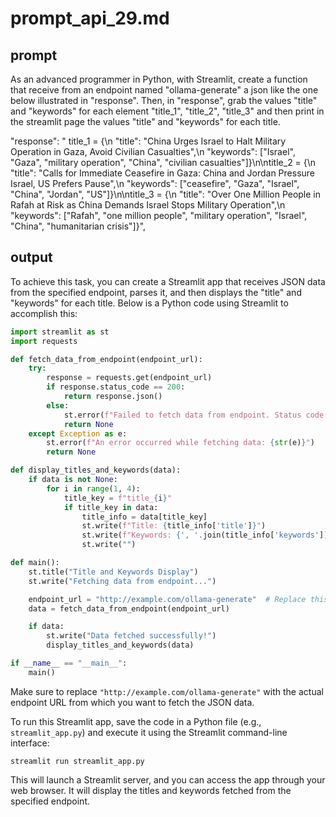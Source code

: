 # prompt_api_29.md

## prompt
As an advanced programmer in Python, with Streamlit, create a function that receive from an endpoint named "ollama-generate" a json like the one below illustrated in "response".
Then, in "response", grab the values "title" and "keywords" for each element "title_1", "title_2", "title_3" and then print in the streamlit page the values "title" and "keywords" for each title.

"response": " title_1 = {\n \"title\": \"China Urges Israel to Halt Military Operation in Gaza, Avoid Civilian Casualties\",\n \"keywords\": [\"Israel\", \"Gaza\", \"military operation\", \"China\", \"civilian casualties\"]}\n\ntitle_2 = {\n \"title\": \"Calls for Immediate Ceasefire in Gaza: China and Jordan Pressure Israel, US Prefers Pause\",\n \"keywords\": [\"ceasefire\", \"Gaza\", \"Israel\", \"China\", \"Jordan\", \"US\"]}\n\ntitle_3 = {\n \"title\": \"Over One Million People in Rafah at Risk as China Demands Israel Stops Military Operation\",\n \"keywords\": [\"Rafah\", \"one million people\", \"military operation\", \"Israel\", \"China\", \"humanitarian crisis\"]}",



## output

To achieve this task, you can create a Streamlit app that receives JSON data from the specified endpoint, parses it, and then displays the "title" and "keywords" for each title. Below is a Python code using Streamlit to accomplish this:

```python
import streamlit as st
import requests

def fetch_data_from_endpoint(endpoint_url):
    try:
        response = requests.get(endpoint_url)
        if response.status_code == 200:
            return response.json()
        else:
            st.error(f"Failed to fetch data from endpoint. Status code: {response.status_code}")
            return None
    except Exception as e:
        st.error(f"An error occurred while fetching data: {str(e)}")
        return None

def display_titles_and_keywords(data):
    if data is not None:
        for i in range(1, 4):
            title_key = f"title_{i}"
            if title_key in data:
                title_info = data[title_key]
                st.write(f"Title: {title_info['title']}")
                st.write(f"Keywords: {', '.join(title_info['keywords'])}")
                st.write("")

def main():
    st.title("Title and Keywords Display")
    st.write("Fetching data from endpoint...")

    endpoint_url = "http://example.com/ollama-generate"  # Replace this with your actual endpoint URL
    data = fetch_data_from_endpoint(endpoint_url)

    if data:
        st.write("Data fetched successfully!")
        display_titles_and_keywords(data)

if __name__ == "__main__":
    main()
```

Make sure to replace `"http://example.com/ollama-generate"` with the actual endpoint URL from which you want to fetch the JSON data.

To run this Streamlit app, save the code in a Python file (e.g., `streamlit_app.py`) and execute it using the Streamlit command-line interface:

```
streamlit run streamlit_app.py
```

This will launch a Streamlit server, and you can access the app through your web browser. It will display the titles and keywords fetched from the specified endpoint.